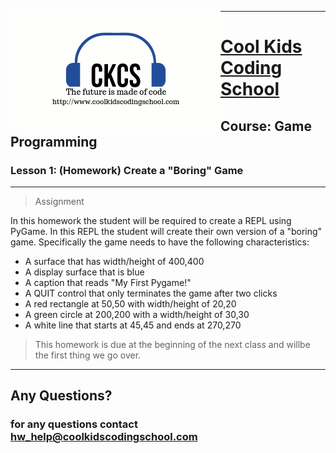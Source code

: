 <div>

<p>
<img align=left src="images/ckcslogo.png">
</p>

---

<p>
<H1 align=left><a href="http://www.coolkidscodingschool.com">Cool Kids Coding School</a></H1>
<H2 align=left>Course: <strong>Game Programming</strong></H1>
<H3 align=left>Lesson 1: <strong>(Homework) Create a "Boring" Game</strong></H3>
</p>

</div>

---

> Assignment

In this homework the student will be required to create a REPL using PyGame.  In this REPL the student will create their own version of a "boring" game.  Specifically the game needs to have the following characteristics:

+ A surface that has width/height of 400,400
+ A display surface that is blue
+ A caption that reads "My First Pygame!"
+ A QUIT control that only terminates the game after two clicks
+ A red rectangle at 50,50 with width/height of 20,20
+ A green circle at 200,200 with a width/height of 30,30
+ A white line that starts at 45,45 and ends at 270,270 

> This homework is due at the beginning of the next class and willbe the first thing we go over.
---

## **Any Questions?**

### **for any questions contact hw_help@coolkidscodingschool.com**
